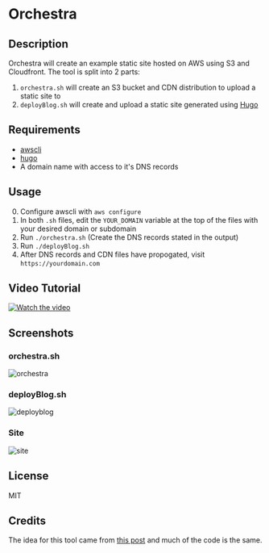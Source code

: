 # Orchestra

## Description

Orchestra will create an example static site hosted on AWS using S3 and Cloudfront. The tool is split into 2 parts:
1. `orchestra.sh` will create an S3 bucket and CDN distribution to upload a static site to
2. `deployBlog.sh` will create and upload a static site generated using [Hugo](https://gohugo.io)

## Requirements
* [awscli](https://aws.amazon.com/cli/)
* [hugo](https://gohugo.io)
* A domain name with access to it's DNS records


## Usage

0. Configure awscli with `aws configure`
1. In both `.sh` files, edit the `YOUR_DOMAIN` variable at the top of the files with your desired domain or subdomain
2. Run `./orchestra.sh`  (Create the DNS records stated in the output)
3. Run `./deployBlog.sh`
4. After DNS records and CDN files have propogated, visit `https://yourdomain.com`

## Video Tutorial

[![Watch the video](https://user-images.githubusercontent.com/3712226/59740666-65779f00-922e-11e9-9da5-9d09cb9e9b26.PNG)](https://www.youtube.com/watch?v=yFOp0dlQ3_g)

## Screenshots

### orchestra.sh
![orchestra](https://user-images.githubusercontent.com/3712226/48677330-e192f280-eb38-11e8-963f-2e5622e70ea5.png)

### deployBlog.sh
![deployblog](https://user-images.githubusercontent.com/3712226/48677329-e192f280-eb38-11e8-98bf-c377b6dd1631.png)

### Site
![site](https://user-images.githubusercontent.com/3712226/48677430-97127580-eb3a-11e8-875d-de1b0825bd0c.png)

## License
MIT

## Credits
The idea for this tool came from [this post](https://lustforge.com/2016/02/27/hosting-hugo-on-aws/) and much of the code is the same.
